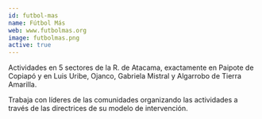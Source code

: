 ```yaml
---
id: futbol-mas
name: Fútbol Más
web: www.futbolmas.org
image: futbolmas.png
active: true
---
```

Actividades en 5 sectores de la R. de Atacama, exactamente en Paipote de Copiapó y en Luis Uribe, Ojanco, Gabriela Mistral y Algarrobo de Tierra Amarilla.

Trabaja con líderes de las comunidades organizando las actividades a través de las directrices de su modelo de intervención.

